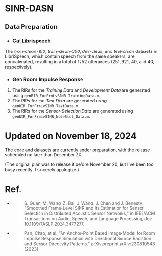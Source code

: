 # **SINR-DASN**

## Data Preparation

- ### Cat Librispeech

The _train-clean-100_, _train-clean-360_, _dev-clean_, and _test-clean_ datasets in LibriSpeech, which contain speech from the same speakers, are concatenated, resulting in a total of 1252 utterances (251, 921, 40, and 40, respectively).

- ### Gen Room Impulse Response

1. The RIRs for the _Training Data_ and _Development Data_ are generated using `genRIR_ForFrmLvSINR_TrainingData.m`.
2. The RIRs for the _Test Data_ are generated using `genRIR_ForFrmLvSINR_TestData.m`.
3. The RIRs for the _Sensor-Selection Data_ are generated using `genRIR_ForFrmLvSINR_NodeSlct_Data.m`.

# Updated on November 18, 2024

The code and datasets are currently under preparation, with the release scheduled no later than December 20.

(The original plan was to release it before November 20, but I’ve been too busy recently. I sincerely apologize.)

# Ref.
- > S. Guan, M. Wang, Z. Bai, J. Wang, J. Chen and J. Benesty, "Smoothed Frame-Level SINR and Its Estimation for Sensor Selection in Distributed Acoustic Sensor Networks," in IEEE/ACM Transactions on Audio, Speech, and Language Processing, doi: 10.1109/TASLP.2024.3477277.
- > Pan, Chao, et al. "An Anchor-Point Based Image-Model for Room Impulse Response Simulation with Directional Source Radiation and Sensor Directivity Patterns." arXiv preprint arXiv:2308.10543 (2023).
